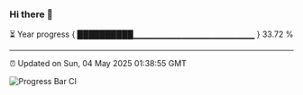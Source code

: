 ### Hi there 👋

⏳ Year progress { ██████████▁▁▁▁▁▁▁▁▁▁▁▁▁▁▁▁▁▁▁▁ } 33.72 %

---

⏰ Updated on Sun, 04 May 2025 01:38:55 GMT

![Progress Bar CI](https://github.com/JuvenileQ/Progress-Bar-CI/workflows/main/badge.svg)
